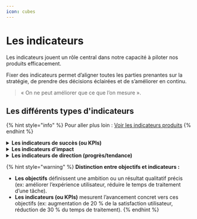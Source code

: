 ```yaml
---
icon: cubes
---
```


# Les indicateurs

Les indicateurs jouent un rôle central dans notre capacité à piloter nos produits efficacement.

Fixer des indicateurs permet d’aligner toutes les parties prenantes sur la stratégie, de prendre des décisions éclairées et de s’améliorer en continu.

> « On ne peut améliorer que ce que l’on mesure ».

## Les différents types d'indicateurs

{% hint style="info" %}
Pour aller plus loin : [Voir les indicateurs produits](../../../concevoir/indicateurs.md)
{% endhint %}

<details>

<summary><strong>Les indicateurs de succès (ou KPIs)</strong></summary>

Ces indicateurs mesurent si un produit atteint ses objectifs stratégiques. Ils traduisent la vision produit en résultats concrets et mesurables.

#### Exemples °1 :

* Taux d’usage.
* Audience.
* NPS (Net Promoter Score) ou note de satisfaction pour mesurer la satisfaction client.

Les KPIs répondent à une question clé : « Est-ce que notre produit atteint les résultats attendus ? »

</details>

<details>

<summary><strong>Les indicateurs d’impact</strong></summary>

Ces indicateurs servent à évaluer les effets des initiatives produit sur les usagers, les utilisateurs ou sur l’organisation. Ils permettent de valider que vos actions apportent une valeur réelle.

#### Exemples °2 :

* Économies réalisées : évaluer les gains financiers, notamment via l'utilisation de [communs numériques](../../communs-numeriques.md) et la réduction des doublons.
* Augmentation du taux de dématérialisation.
  * Réduction du délai d'instruction de dossiers par 2.
  * Constitution d'un dossier en moins de 10 minutes.
* Efficacité opérationnelle : réduction des délais, des erreurs ou optimisation des processus métiers.

Ces indicateurs d’impact relient directement vos décisions produit à des résultats tangibles.

</details>

<details>

<summary><strong>Les indicateurs de direction (progrès/tendance)</strong></summary>

Ces indicateurs permettent de vérifier que l'on progresse dans la bonne direction. Ils agissent comme des garde-fous et des signaux d'alerte pour garantir que vous avancez vers vos objectifs.

#### Exemples :

* Une durée de session sur un site de consultation peut mesurer l'intérêt des utilisateurs pour le contenu proposé
  * Objectif : connaître les intérêts de consultations
* Une durée de session sur un site d'une démarche administrative peut mesurer l'usage des utilisateurs pour l'accomplissement de la tâche à réaliser.
  * Objectif : réduire ce temps de session

</details>

{% hint style="warning" %}
**Distinction entre objectifs et indicateurs :**

* **Les objectifs** définissent une ambition ou un résultat qualitatif précis (ex: améliorer l’expérience utilisateur, réduire le temps de traitement d’une tâche).
* **Les indicateurs (ou KPIs)** mesurent l’avancement concret vers ces objectifs (ex: augmentation de 20 % de la satisfaction utilisateur, réduction de 30 % du temps de traitement).
{% endhint %}
